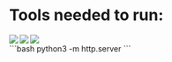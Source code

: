 <h1>Tools needed to run: </h1>
<img align="left" src="https://www.vectorlogo.zone/logos/linux/linux-icon.svg"><img align="left" src="https://www.vectorlogo.zone/logos/rust-lang/rust-lang-icon.svg">
<img align="left" src="https://www.vectorlogo.zone/logos/python/python-icon.svg">

<br>
```bash
python3 -m http.server
```
